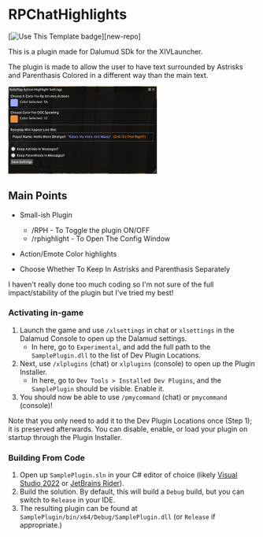 # RPChatHighlights

[![Use This Template badge](https://img.shields.io/badge/Use%20This%20Template-0?logo=github&labelColor=grey)][new-repo]


This is a plugin made for Dalumud SDk for the XIVLauncher.

The plugin is made to allow the user to have text surrounded by Astrisks and Parenthasis Colored in a different way than the main text.

<img width="302" alt="Example" src="Example.PNG" />

## Main Points

* Small-ish Plugin

  * /RPH - To Toggle the plugin ON/OFF
  * /rphighlight - To Open The Config Window
* Action/Emote Color highlights
* Choose Whether To Keep In Astrisks and Parenthasis Separately
 
I haven't really done too much coding so I'm not sure of the full impact/stability of the plugin but I've tried my best!

### Activating in-game

1. Launch the game and use `/xlsettings` in chat or `xlsettings` in the Dalamud Console to open up the Dalamud settings.
    * In here, go to `Experimental`, and add the full path to the `SamplePlugin.dll` to the list of Dev Plugin Locations.
2. Next, use `/xlplugins` (chat) or `xlplugins` (console) to open up the Plugin Installer.
    * In here, go to `Dev Tools > Installed Dev Plugins`, and the `SamplePlugin` should be visible. Enable it.
3. You should now be able to use `/pmycommand` (chat) or `pmycommand` (console)!

Note that you only need to add it to the Dev Plugin Locations once (Step 1); it is preserved afterwards. You can disable, enable, or load your plugin on startup through the Plugin Installer.


### Building From Code
1. Open up `SamplePlugin.sln` in your C# editor of choice (likely [Visual Studio 2022](https://visualstudio.microsoft.com) or [JetBrains Rider](https://www.jetbrains.com/rider/)).
2. Build the solution. By default, this will build a `Debug` build, but you can switch to `Release` in your IDE.
3. The resulting plugin can be found at `SamplePlugin/bin/x64/Debug/SamplePlugin.dll` (or `Release` if appropriate.)
